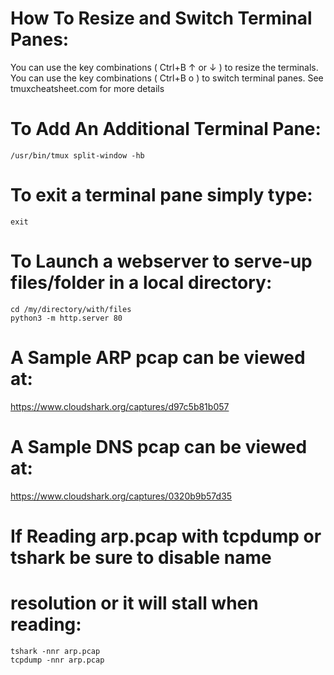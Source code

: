 ﻿# How To Resize and Switch Terminal Panes:
You can use the key combinations ( Ctrl+B ↑ or ↓ ) to resize the terminals.
You can use the key combinations ( Ctrl+B o ) to switch terminal panes.
See tmuxcheatsheet.com for more details
# To Add An Additional Terminal Pane:
`/usr/bin/tmux split-window -hb`
# To exit a terminal pane simply type:
`exit`
# To Launch a webserver to serve-up files/folder in a local directory:
```
cd /my/directory/with/files
python3 -m http.server 80
```
# A Sample ARP pcap can be viewed at:
https://www.cloudshark.org/captures/d97c5b81b057
# A Sample DNS pcap can be viewed at:
https://www.cloudshark.org/captures/0320b9b57d35
# If Reading arp.pcap with tcpdump or tshark be sure to disable name
# resolution or it will stall when reading:
```
tshark -nnr arp.pcap
tcpdump -nnr arp.pcap
```